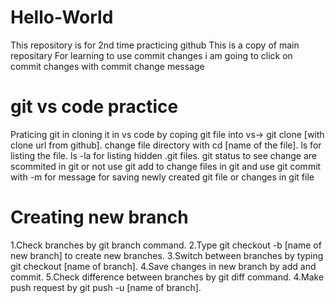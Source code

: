 # Hello-World
This repository is for 2nd time practicing github
This is a copy of main repositary
For learning to use commit changes i am going to click on commit changes with commit change message

# git vs code practice

Praticing git in cloning it in vs code by coping git file into vs-> git clone [with clone url from github].
change file directory with cd [name of the file].
ls for listing the file.
ls -la for listing hidden .git files.
git status to see change are scommited in git or not
use git add to change files in git
and use git commit with -m for message for saving newly created git file or changes in git file 
# Creating new branch
1.Check branches by git branch command.
2.Type git checkout -b [name of new branch] to create new branches.
3.Switch between branches by typing git checkout [name of branch].
4.Save changes in new branch by add and commit.
5.Check difference between branches by git diff command.
4.Make push request by git push -u [name of branch].